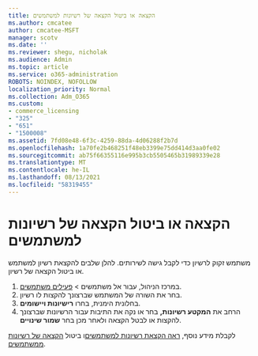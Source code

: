 ```yaml
---
title: הקצאה או ביטול הקצאה של רשיונות למשתמשים
ms.author: cmcatee
author: cmcatee-MSFT
manager: scotv
ms.date: ''
ms.reviewer: shegu, nicholak
ms.audience: Admin
ms.topic: article
ms.service: o365-administration
ROBOTS: NOINDEX, NOFOLLOW
localization_priority: Normal
ms.collection: Adm_O365
ms.custom:
- commerce_licensing
- "325"
- "651"
- "1500008"
ms.assetid: 7fd08e48-6f3c-4259-88da-4d06288f2b7d
ms.openlocfilehash: 1a70fe2b468251f48eb3399e75dd414d3aa0fe02
ms.sourcegitcommit: ab75f66355116e995b3cb5505465b31989339e28
ms.translationtype: MT
ms.contentlocale: he-IL
ms.lasthandoff: 08/13/2021
ms.locfileid: "58319455"
---
```

# <a name="assign-or-unassign-licenses-to-users"></a>הקצאה או ביטול הקצאה של רשיונות למשתמשים

משתמש זקוק לרשיון כדי לקבל גישה לשירותים. להלן שלבים להקצאת רשיון למשתמש או ביטול הקצאה של רשיון.
  
1. במרכז הניהול, עבור  אל משתמשים \> [פעילים משתמשים](https://go.microsoft.com/fwlink/p/?linkid=834822).
2. בחר את השורה של המשתמש שברצונך להקצות לו רשיון.
3. בחלונית הימנית, בחרו **רישיונות ויישומים**.
4. הרחב את **המקטע רשיונות,** בחר או נקה את התיבות עבור הרשיונות שברצונך להקצות או לבטל הקצאה ולאחר מכן בחר **שמור שינויים**.

לקבלת מידע נוסף, [ראה הקצאת רשיונות למשתמשים](https://docs.microsoft.com/microsoft-365/admin/manage/assign-licenses-to-users)ו ביטול [הקצאה של רשיונות ממשתמשים](https://docs.microsoft.com/microsoft-365/admin/manage/remove-licenses-from-users).